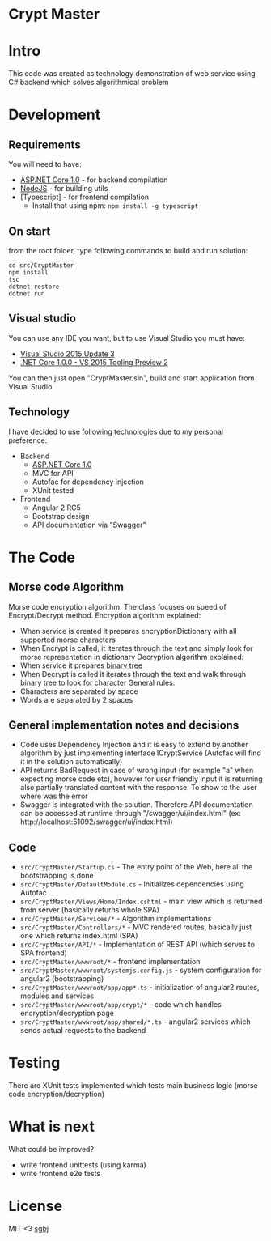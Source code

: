 # Crypt Master

# Intro
This code was created as technology demonstration of web service using C# backend which solves algorithmical problem

# Development
## Requirements
You will need to have:

* [ASP.NET Core 1.0](https://www.microsoft.com/net/core) - for backend compilation
* [NodeJS](https://nodejs.org/en/) - for building utils
* [Typescript] - for frontend compilation 
  * Install that using npm: `npm install -g typescript`

## On start

from the root folder, type following commands to build and run solution:

```
cd src/CryptMaster
npm install
tsc
dotnet restore
dotnet run
```

## Visual studio
You can use any IDE you want, but to use Visual Studio you must have:

* [Visual Studio 2015 Update 3](https://go.microsoft.com/fwlink/?LinkId=691129)
* [.NET Core 1.0.0 - VS 2015 Tooling Preview 2](https://go.microsoft.com/fwlink/?LinkID=824849)

You can then just open "CryptMaster.sln", build and start application from Visual Studio

## Technology
I have decided to use following technologies due to my personal preference:

* Backend 
  * [ASP.NET Core 1.0](https://www.microsoft.com/net/core)
  * MVC for API
  * Autofac for dependency injection
  * XUnit tested
* Frontend
  * Angular 2 RC5
  * Bootstrap design
  * API documentation via "Swagger"

# The Code

## Morse code Algorithm
Morse code encryption algorithm. The class focuses on speed of Encrypt/Decrypt method.
Encryption algorithm explained:
* When service is created it prepares encryptionDictionary with all supported morse characters
* When Encrypt is called, it iterates through the text and simply look for morse representation in dictionary
Decryption algorithm explained:
* When service it prepares [binary tree](https://en.wikipedia.org/wiki/Morse_code)
* When Decrypt is called it iterates through the text and walk through binary tree to look for character
General rules:
* Characters are separated by space
* Words are separated by 2 spaces

## General implementation notes and decisions

* Code uses Dependency Injection and it is easy to extend by another algorithm by just implementing interface ICryptService (Autofac will find it in the solution automatically)
* API returns BadRequest in case of wrong input (for example "a" when expecting morse code etc), however for user friendly input it is returning also partially translated content with the response. To show to the user where was the error
* Swagger is integrated with the solution. Therefore API documentation can be accessed at runtime through "/swagger/ui/index.html" (ex: http://localhost:51092/swagger/ui/index.html)

## Code

* `src/CryptMaster/Startup.cs` - The entry point of the Web, here all the bootstrapping is done
* `src/CryptMaster/DefaultModule.cs` - Initializes dependencies using Autofac
* `src/CryptMaster/Views/Home/Index.cshtml` - main view which is returned from server (basically returns whole SPA)
* `src/CryptMaster/Services/*` - Algorithm implementations
* `src/CryptMaster/Controllers/*` - MVC rendered routes, basically just one which returns index.html (SPA)
* `src/CryptMaster/API/*` - Implementation of REST API (which serves to SPA frontend)
* `src/CryptMaster/wwwroot/*` - frontend implementation
* `src/CryptMaster/wwwroot/systemjs.config.js` - system configuration for angular2 (bootstrapping)
* `src/CryptMaster/wwwroot/app/app*.ts` - initialization of angular2 routes, modules and services
* `src/CryptMaster/wwwroot/app/crypt/*` - code which handles encryption/decryption page
* `src/CryptMaster/wwwroot/app/shared/*.ts` - angular2 services which sends actual requests to the backend
  
# Testing
There are XUnit tests implemented which tests main business logic (morse code encryption/decryption)

# What is next
What could be improved?
* write frontend unittests (using karma)
* write frontend e2e tests
  
# License

MIT <3 [sgbj](https://github.com/sgbj)
